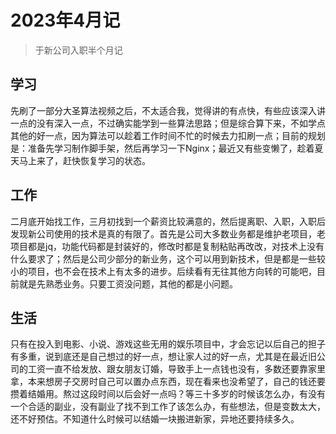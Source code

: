 # 2023年4月记

> 于新公司入职半个月记

## 学习

先刷了一部分大圣算法视频之后，不太适合我，觉得讲的有点快，有些应该深入讲一点的没有深入一点，不过确实能学到一些算法思路；但是综合算下来，不如学点其他的好一点，因为算法可以趁着工作时间不忙的时候去力扣刷一点；目前的规划是：准备先学习制作脚手架，然后再学习一下Nginx；最近又有些变懒了，趁着夏天马上来了，赶快恢复学习的状态。

## 工作

二月底开始找工作，三月初找到一个薪资比较满意的，然后提离职、入职，入职后发现新公司使用的技术是真的有限了。首先是公司大多数业务都是维护老项目，老项目都是jq，功能代码都是封装好的，修改时都是复制粘贴再改改，对技术上没有什么要求了；然后是公司少部分的新业务，这个可以用到新技术，但是都是一些较小的项目，也不会在技术上有太多的进步。后续看有无往其他方向转的可能吧，目前就是先熟悉业务。只要工资没问题，其他的都是小问题。

## 生活

只有在投入到电影、小说、游戏这些无用的娱乐项目中，才会忘记以后自己的担子有多重，说到底还是自己想过的好一点，想让家人过的好一点，尤其是在最近旧公司的工资一直不给发放、跟女朋友订婚，导致手上一点钱也没有，多数还要靠家里拿，本来想房子交房时自己可以置办点东西，现在看来也没希望了，自己的钱还要攒着结婚用。熬过这段时间以后会好一点吗？等三十多岁的时候该怎么办，有没有一个合适的副业，没有副业了找不到工作了该怎么办，有些想法，但是变数太大，还不好预估。不知道什么时候可以结婚一块搬进新家，异地还要持续多久。
